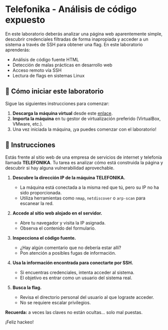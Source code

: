 # Telefonika - Análisis de código expuesto

En este laboratorio deberás analizar una página web aparentemente simple, descubrir credenciales filtradas de forma inapropiada y acceder a un sistema a través de SSH para obtener una flag. En este laboratorio aprenderás:

- Análisis de código fuente HTML
- Detección de malas prácticas en desarrollo web
- Acceso remoto vía SSH
- Lectura de flags en sistemas Linux


<how-to-start>
   
## 🌱 Cómo iniciar este laboratorio

Sigue las siguientes instrucciones para comenzar:

1. **Descarga la máquina virtual** desde este [enlace](https://storage.googleapis.com/cybersecurity-machines/telefonika-lab.ova).
2. **Importa la máquina** en tu gestor de virtualización preferido (VirtualBox, VMware, etc.).
3. Una vez iniciada la máquina, ¡ya puedes comenzar con el laboratorio!

</how-to-start>


## 📄 Instrucciones

Estás frente al sitio web de una empresa de servicios de internet y telefonía llamada **TELEFONIKA**. Tu tarea es analizar cómo está construida la página y descubrir si hay alguna vulnerabilidad aprovechable.


1. **Descubre la dirección IP de la máquina TELEFONIKA.**
   - La máquina está conectada a la misma red que tú, pero su IP no ha sido proporcionada.
   - Utiliza herramientas como `nmap`, `netdiscover` o `arp-scan` para escanear la red.

2. **Accede al sitio web alojado en el servidor.**
   - Abre tu navegador y visita la IP asignada.
   - Observa el contenido del formulario.

3. **Inspecciona el código fuente.**
   - ¿Hay algún comentario que no debería estar allí?
   - Pon atención a posibles fugas de información.

4. **Usa la información encontrada para conectarte por SSH.**
   - Si encuentras credenciales, intenta acceder al sistema.
   - El objetivo es entrar como un usuario del sistema real.

5. **Busca la flag.**
   - Revisa el directorio personal del usuario al que lograste acceder.
   - No se requiere escalar privilegios.



**Recuerda:** a veces las claves no están ocultas... solo mal puestas.

¡Feliz hackeo!
